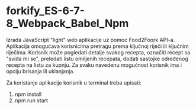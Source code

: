 # forkify_ES-6-7-8_Webpack_Babel_Npm

Izrada JavaScript "light" web aplikacije uz pomoc Food2Foork API-a. 
Aplikacija omogućava korisnicima pretragu prema ključnoj riječi ili ključnim riječima. 
Korisnik može pogledati detalje svakog recepta, označiti recept sa "sviđa mi se", 
preledati listu omiljenih recepata, dodati sastojke određenog recepta na listu za kupnju. 
Za svaku navedenu mogućnost korisnik ima i opciju brisanja ili uklanjanja.  


Za koristanje aplikacije korisnik u terminal treba upisati: 
1. npm install  
2. npm run start
